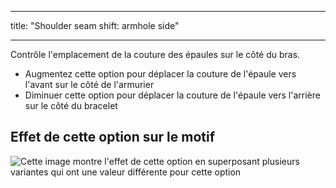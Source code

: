 - - -
title: "Shoulder seam shift: armhole side"
- - -


Contrôle l'emplacement de la couture des épaules sur le côté du bras.

- Augmentez cette option pour déplacer la couture de l'épaule vers l'avant sur le côté de l'armurier
- Diminuer cette option pour déplacer la couture de l'épaule vers l'arrière sur le côté du bracelet

## Effet de cette option sur le motif

![Cette image montre l'effet de cette option en superposant plusieurs variantes qui ont une valeur différente pour cette option](sven_s3armhole_sample.svg "Effect of this option on the pattern")
